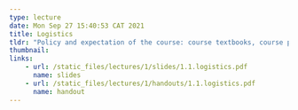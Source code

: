 ```yaml
---
type: lecture
date: Mon Sep 27 15:40:53 CAT 2021
title: Logistics
tldr: "Policy and expectation of the course: course textbooks, course policy, prerequisites, expectations and grading criteria"
thumbnail: 
links: 
    - url: /static_files/lectures/1/slides/1.1.logistics.pdf
      name: slides
    - url: /static_files/lectures/1/handouts/1.1.logistics.pdf
      name: handout
---
```


